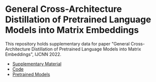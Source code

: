 # General Cross-Architecture Distillation of Pretrained Language Models into Matrix Embeddings

This repository holds supplementary data for paper "General Cross-Architecture Distillation of Pretrained Language Models into Matrix Embeddings", IJCNN 2022.

- [Supplementary Material](./supplementary-material.pdf)
- [Code](./code) 
- [Pretrained Models](https://doi.org/10.5281/zenodo.6533889)

